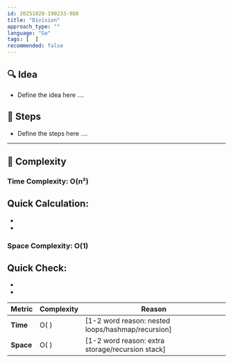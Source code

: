 ```yaml
---
id: 20251028-190233-988
title: "Division"
approach_type: ""
language: "Go"
tags: [  ]
recommended: false
---
```


## 🔍 Idea
* Define the idea here ....










## 🧩 Steps
* Define the steps here ....








---

## 🧮 Complexity

### Time Complexity: O(n²)
**Quick Calculation:**
-
-
-

### Space Complexity: O(1)
**Quick Check:**
-
-
-

| Metric  |  Complexity | Reason |
|---------|-------------|--------|
| **Time**  | O( ) | [1-2 word reason: nested loops/hashmap/recursion] |
| **Space** | O( ) | [1-2 word reason: extra storage/recursion stack] |

